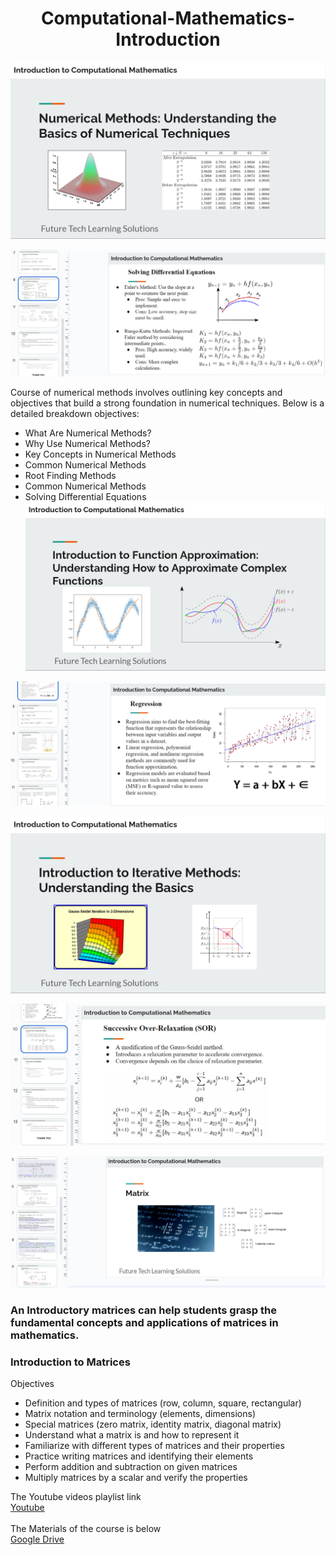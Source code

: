 <h1 align="center">Computational-Mathematics-Introduction</h1>

![img1](https://raw.githubusercontent.com/eliza-ttt/Computational-Mathematics-Introduction/main/image__1.png)<br>

![img1](https://github.com/eliza-ttt/Computational-Mathematics-Introduction/blob/main/image__7.png?raw=true)<br>

Course of numerical methods involves outlining key concepts and objectives that build a strong foundation in numerical techniques. Below is a detailed breakdown objectives:<br>
- What Are Numerical Methods?<br>
- Why Use Numerical Methods?<br>
- Key Concepts in Numerical Methods<br>
- Common Numerical Methods<br>
- Root Finding Methods<br>
- Common Numerical Methods<br>
- Solving Differential Equations<br>
![img1](https://github.com/eliza-ttt/Computational-Mathematics-Introduction/blob/main/image__5.png?raw=true)<br>

![img1](https://github.com/eliza-ttt/Computational-Mathematics-Introduction/blob/main/image__6.png?raw=true)<br>

![img1](https://raw.githubusercontent.com/eliza-ttt/Computational-Mathematics-Introduction/main/image__3.png)<br>

![img1](https://github.com/eliza-ttt/Computational-Mathematics-Introduction/blob/main/image__4.png?raw=true)<br>




![img1](https://github.com/eliza-ttt/Computational-Mathematics-Introduction/blob/main/image__2.png?raw=true)<br>

### An Introductory matrices can help students grasp the fundamental concepts and applications of matrices in mathematics.
### Introduction to Matrices<br>
Objectives<br>
- Definition and types of matrices (row, column, square, rectangular)<br>
- Matrix notation and terminology (elements, dimensions)<br>
- Special matrices (zero matrix, identity matrix, diagonal matrix)<br>
- Understand what a matrix is and how to represent it<br>
- Familiarize with different types of matrices and their properties<br>
- Practice writing matrices and identifying their elements<br>
- Perform addition and subtraction on given matrices<br>
- Multiply matrices by a scalar and verify the properties<br>

The Youtube videos playlist link
<br>
[Youtube](https://www.youtube.com/playlist?list=PL2qSnIaJRkKs5Js0_dTZd46zvtmgKX3SD)
<br>
<br>
The Materials of the course is below
<br>
[Google Drive](https://drive.google.com/drive/folders/1RzJlZyEdPFAj5fpD2snibaS3yH5xJVF4?usp=sharing)
